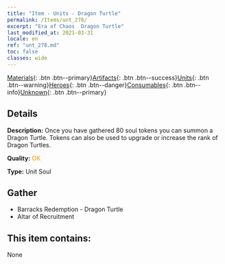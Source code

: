 ```yaml
---
title: "Item - Units - Dragon Turtle"
permalink: /Items/unt_278/
excerpt: "Era of Chaos  Dragon Turtle"
last_modified_at: 2021-03-31
locale: en
ref: "unt_278.md"
toc: false
classes: wide
---
```

 [Materials](/Items/){: .btn .btn--primary}[Artifacts](/Items/Artifacts/){: .btn .btn--success}[Units](/Items/Units/){: .btn .btn--warning}[Heroes](/Items/Heroes/){: .btn .btn--danger}[Consumables](/Items/Consumables/){: .btn .btn--info}[Unknown](/Items/Unknown/){: .btn .btn--primary}

## Details
 **Description:** Once you have gathered 80 soul tokens you can summon a Dragon Turtle. Tokens can also be used to upgrade or increase the rank of Dragon Turtles.

 **Quality:** <span style="color: #FF8C00">OK</span>

 **Type:** Unit Soul

## Gather

*    Barracks Redemption - Dragon Turtle 
*    Altar of Recruitment 

## This item contains:

  None

